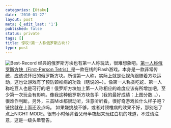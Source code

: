 ```yaml
---
categories: [Otaku]
date: '2010-01-27'
layout: post
meta: {_edit_last: '1'}
published: false
status: private
tags: []
title: 惊叹!第一人称俄罗斯方块!?
type: post
---
```

![](http://www.dourok.info/wp-content/uploads/2010/01/best-record.JPG "Best-Record")
经典的俄罗斯方块也有第一人称玩法，很难想象吧。[第一人称俄罗斯方块（First-Person
Tetris）](http://www.firstpersontetris.com/)是一款在线的Flash游戏。本身是一款非常传统，应该说怀旧的俄罗斯方块。所谓第一人称，实际上就是让视角跟随着方块运动，这也让游戏有了预防颈椎病的功效（瞎说的\~）。像第一人称贪吃蛇、第一人称吃豆人也是可行的吧！俄罗斯方块加上第一人称相应的难度应该有所增加吧，至少第一次玩会有影响。像我这种俄罗斯方块苦手（我的最好成绩：上图分数…），很难作判断。另外，三首Midi都很动听，注意听听看。很好奇游戏长什么样子吧？链接就在上面还没点吗。
如果嫌挑战不够，或者对颈椎病的效果不好，那别忘了点上NIGHT
MODE。很有小时候背着父母半夜起来玩红白机的味道，不过请注意，这是一级头晕警告。
